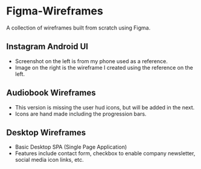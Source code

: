 # Figma-Wireframes
A collection of wireframes built from scratch using Figma.

## Instagram Android UI

 - Screenshot on the left is from my phone used as a reference.
 - Image on the right is the wireframe I created using the reference on the left.
    
## Audiobook Wireframes
 
 - This version is missing the user hud icons, but will be added in the next.
 - Icons are hand made including the progression bars.

## Desktop Wireframes 

 - Basic Desktop SPA (Single Page Application)
 - Features include contact form, checkbox to enable company newsletter, social media icon links, etc.
